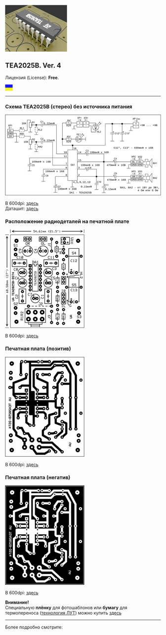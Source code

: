 <a href="https://github.com/drilnet/electronics/tree/master/AUDIO%20AMPLIFIER%20TEA2025B/TEA2025B.%20Animation">
<img src="https://github.com/drilnet/electronics/blob/master/AUDIO%20AMPLIFIER%20TEA2025B/TEA2025B.%20Animation/TEA2025B%2C%20contrast%20LQ.webp" title="Заставка к проекту! Лицензия (License): GNU GPL V3. (C) Демидов С.В.">
</a>

## TEA2025B. Ver. 4

Лицензия (License): **Free**.

![](https://github.com/drilnet/electronics/blob/master/UA.png)

<hr>

### Схема TEA2025B (стерео) без источника питания

![](https://github.com/drilnet/electronics/blob/master/AUDIO%20AMPLIFIER%20TEA2025B/TEA2025B.%20Ver.%204/%D0%98%D0%B7%D0%BE%D0%B1%D1%80%D0%B0%D0%B6%D0%B5%D0%BD%D0%B8%D1%8F%20-%20%D1%81%D1%85%D0%B5%D0%BC%D0%B0%2C%20%D0%BF%D0%B5%D1%87%D0%B0%D1%82%D0%BD%D0%B0%D1%8F%20%D0%BF%D0%BB%D0%B0%D1%82%D0%B0%2072dpi/TEA2025B.%20%D0%A1%D1%85%D0%B5%D0%BC%D0%B0.png)

В 600dpi: [здесь](https://github.com/drilnet/electronics/blob/master/AUDIO%20AMPLIFIER%20TEA2025B/TEA2025B.%20Ver.%204/%D0%98%D0%B7%D0%BE%D0%B1%D1%80%D0%B0%D0%B6%D0%B5%D0%BD%D0%B8%D1%8F%20-%20%D1%81%D1%85%D0%B5%D0%BC%D0%B0%2C%20%D0%BF%D0%B5%D1%87%D0%B0%D1%82%D0%BD%D0%B0%D1%8F%20%D0%BF%D0%BB%D0%B0%D1%82%D0%B0%20600dpi/TEA2025B.%20%D0%A1%D1%85%D0%B5%D0%BC%D0%B0.png)
<br>
Даташит: [здесь](https://github.com/drilnet/electronics/blob/master/AUDIO%20AMPLIFIER%20TEA2025B/TEA2025B.%20Datasheet/Datasheet.%20%D0%A3%D1%81%D0%B8%D0%BB%D0%B8%D1%82%D0%B5%D0%BB%D1%8C%20%D0%B7%D0%B2%D1%83%D0%BA%D0%BE%D0%B2%D0%BE%D0%B9%20%D1%87%D0%B0%D1%81%D1%82%D0%BE%D1%82%D1%8B%20TEA2025B%20(2.4%20%D0%92%D1%82%20%D1%81%D1%82%D0%B5%D1%80%D0%B5%D0%BE%2C%204.7%20%D0%92%D1%82%20%D0%BC%D0%BE%D0%BD%D0%BE).pdf)

### Расположение радиодеталей на печатной плате

![](https://github.com/drilnet/electronics/blob/master/AUDIO%20AMPLIFIER%20TEA2025B/TEA2025B.%20Ver.%204/%D0%98%D0%B7%D0%BE%D0%B1%D1%80%D0%B0%D0%B6%D0%B5%D0%BD%D0%B8%D1%8F%20-%20%D1%81%D1%85%D0%B5%D0%BC%D0%B0%2C%20%D0%BF%D0%B5%D1%87%D0%B0%D1%82%D0%BD%D0%B0%D1%8F%20%D0%BF%D0%BB%D0%B0%D1%82%D0%B0%2072dpi/TEA2025B.%20%D0%A0%D0%B0%D1%81%D0%BF%D0%BE%D0%BB%D0%BE%D0%B6%D0%B5%D0%BD%D0%B8%D0%B5%20%D0%BA%D0%BE%D0%BC%D0%BF%D0%BE%D0%BD%D0%B5%D0%BD%D1%82%D0%BE%D0%B2.png)

В 600dpi: [здесь](https://github.com/drilnet/electronics/blob/master/AUDIO%20AMPLIFIER%20TEA2025B/TEA2025B.%20Ver.%204/%D0%98%D0%B7%D0%BE%D0%B1%D1%80%D0%B0%D0%B6%D0%B5%D0%BD%D0%B8%D1%8F%20-%20%D1%81%D1%85%D0%B5%D0%BC%D0%B0%2C%20%D0%BF%D0%B5%D1%87%D0%B0%D1%82%D0%BD%D0%B0%D1%8F%20%D0%BF%D0%BB%D0%B0%D1%82%D0%B0%20600dpi/TEA2025B.%20%D0%A0%D0%B0%D1%81%D0%BF%D0%BE%D0%BB%D0%BE%D0%B6%D0%B5%D0%BD%D0%B8%D0%B5%20%D0%BA%D0%BE%D0%BC%D0%BF%D0%BE%D0%BD%D0%B5%D0%BD%D1%82%D0%BE%D0%B2.png)

### Печатная плата (позитив)

![](https://github.com/drilnet/electronics/blob/master/AUDIO%20AMPLIFIER%20TEA2025B/TEA2025B.%20Ver.%204/%D0%98%D0%B7%D0%BE%D0%B1%D1%80%D0%B0%D0%B6%D0%B5%D0%BD%D0%B8%D1%8F%20-%20%D1%81%D1%85%D0%B5%D0%BC%D0%B0%2C%20%D0%BF%D0%B5%D1%87%D0%B0%D1%82%D0%BD%D0%B0%D1%8F%20%D0%BF%D0%BB%D0%B0%D1%82%D0%B0%2072dpi/TEA2025B.%20%D0%9F%D0%B5%D1%87%D0%B0%D1%82%D0%BD%D0%B0%D1%8F%20%D0%BF%D0%BB%D0%B0%D1%82%D0%B0%20(%D0%9F).png)

В 600dpi: [здесь](https://github.com/drilnet/electronics/blob/master/AUDIO%20AMPLIFIER%20TEA2025B/TEA2025B.%20Ver.%204/%D0%98%D0%B7%D0%BE%D0%B1%D1%80%D0%B0%D0%B6%D0%B5%D0%BD%D0%B8%D1%8F%20-%20%D1%81%D1%85%D0%B5%D0%BC%D0%B0%2C%20%D0%BF%D0%B5%D1%87%D0%B0%D1%82%D0%BD%D0%B0%D1%8F%20%D0%BF%D0%BB%D0%B0%D1%82%D0%B0%20600dpi/TEA2025B.%20%D0%9F%D0%B5%D1%87%D0%B0%D1%82%D0%BD%D0%B0%D1%8F%20%D0%BF%D0%BB%D0%B0%D1%82%D0%B0%20(%D0%9F).png)

### Печатная плата (негатив)
![](https://github.com/drilnet/electronics/blob/master/AUDIO%20AMPLIFIER%20TEA2025B/TEA2025B.%20Ver.%204/%D0%98%D0%B7%D0%BE%D0%B1%D1%80%D0%B0%D0%B6%D0%B5%D0%BD%D0%B8%D1%8F%20-%20%D1%81%D1%85%D0%B5%D0%BC%D0%B0%2C%20%D0%BF%D0%B5%D1%87%D0%B0%D1%82%D0%BD%D0%B0%D1%8F%20%D0%BF%D0%BB%D0%B0%D1%82%D0%B0%2072dpi/TEA2025B.%20%D0%9F%D0%B5%D1%87%D0%B0%D1%82%D0%BD%D0%B0%D1%8F%20%D0%BF%D0%BB%D0%B0%D1%82%D0%B0%20(%D0%9D).png)

В 600dpi: [здесь](https://github.com/drilnet/electronics/blob/master/AUDIO%20AMPLIFIER%20TEA2025B/TEA2025B.%20Ver.%204/%D0%98%D0%B7%D0%BE%D0%B1%D1%80%D0%B0%D0%B6%D0%B5%D0%BD%D0%B8%D1%8F%20-%20%D1%81%D1%85%D0%B5%D0%BC%D0%B0%2C%20%D0%BF%D0%B5%D1%87%D0%B0%D1%82%D0%BD%D0%B0%D1%8F%20%D0%BF%D0%BB%D0%B0%D1%82%D0%B0%20600dpi/TEA2025B.%20%D0%9F%D0%B5%D1%87%D0%B0%D1%82%D0%BD%D0%B0%D1%8F%20%D0%BF%D0%BB%D0%B0%D1%82%D0%B0%20(%D0%9D).png)

**Внимание!**
<br>
Специальную **плёнку** для фотошаблонов или **бумагу** для термопереноса ([технология ЛУТ](https://uk.wikipedia.org/wiki/Лазерно-праскова_технологія "Украинская Википедия")) можно купить [здесь](https://voron.ua/catalog/materials-for-production-and-repair/materials-for-pcb-manufacturing/printer_film "https://voron.ua/")

<hr>

Более подробно смотрите: [](https://github.com/drilnet/electronics/blob/master/AUDIO%20AMPLIFIER%20TEA2025B/TEA2025B.%20Ver.%204/TEA2025B.%20%D0%A1%D1%85%D0%B5%D0%BC%D0%B0%2C%20%D0%BF%D0%B5%D1%87%D0%B0%D1%82%D0%BD%D0%B0%D1%8F%20%D0%BF%D0%BB%D0%B0%D1%82%D0%B0.pdf)
